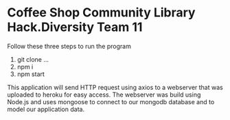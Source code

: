 # Coffee Shop Community Library Hack.Diversity Team 11

Follow these three steps to run the program

1. git clone ...
2. npm i
3. npm start

This application will send HTTP request using axios to a webserver that was uploaded to heroku for easy access. The webserver was build using Node.js and uses mongoose to connect to our mongodb database and to model our application data.
